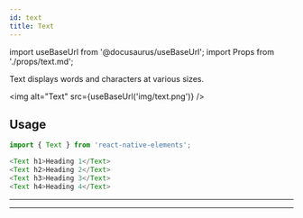 ```yaml
---
id: text
title: Text
---
```


import useBaseUrl from '@docusaurus/useBaseUrl';
import Props from './props/text.md';

Text displays words and characters at various sizes.

<img alt="Text" src={useBaseUrl('img/text.png')} />

## Usage

```js
import { Text } from 'react-native-elements';

<Text h1>Heading 1</Text>
<Text h2>Heading 2</Text>
<Text h3>Heading 3</Text>
<Text h4>Heading 4</Text>
```

---

<Props />

---
